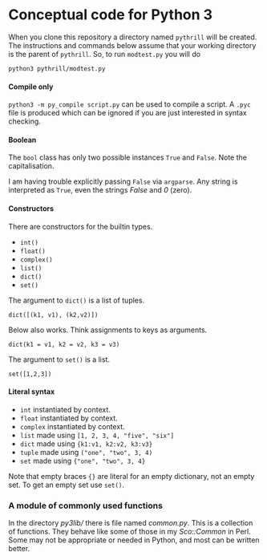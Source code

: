 # Conceptual code for Python 3

When you clone this repository a directory named `pythrill` will
be created. The instructions and commands below assume that your
working directory is the parent of `pythrill`. So, to run `modtest.py`
you will do

~~~ 
python3 pythrill/modtest.py
~~~

#### Compile only

`python3 -m py_compile script.py` can be used to compile a script.
A `.pyc` file is produced which can be ignored if you are just
interested in syntax checking.

#### Boolean

The `bool` class has only two possible instances `True` and `False`.
Note the capitalisation.

I am having trouble explicitly passing `False` via `argparse`.
Any string is interpreted as `True`, even the strings _False_
and _0_ (zero).

#### Constructors

There are constructors for the builtin types.

* `int()`
* `float()`
* `complex()`
* `list()`
* `dict()`
* `set()`

The argument to `dict()` is a list of tuples.

~~~ {.py}
dict([(k1, v1), (k2,v2)])
~~~

Below also works. Think assignments to keys as arguments.

~~~ {.py}
dict(k1 = v1, k2 = v2, k3 = v3)
~~~

The argument to `set()` is a list.

~~~ {.py}
set([1,2,3])
~~~

#### Literal syntax

* `int` instantiated by context.
* `float` instantiated by context.
* `complex` instantiated by context.
* `list` made using `[1, 2, 3, 4, "five", "six"]`
* `dict` made using `{k1:v1, k2:v2, k3:v3}`
* `tuple` made using `("one", "two", 3, 4)`
* `set` made using `{"one", "two", 3, 4}`

Note that empty braces `{}` are literal for an empty dictionary,
not an empty set. To get an empty set use `set()`.

### A module of commonly used functions

In the directory _py3lib/_ there is file named _common.py_. This is
a collection of functions. They behave like some of those in
my _Sco::Common_ in Perl. Some may not be appropriate or needed in
Python, and most can be written better.



